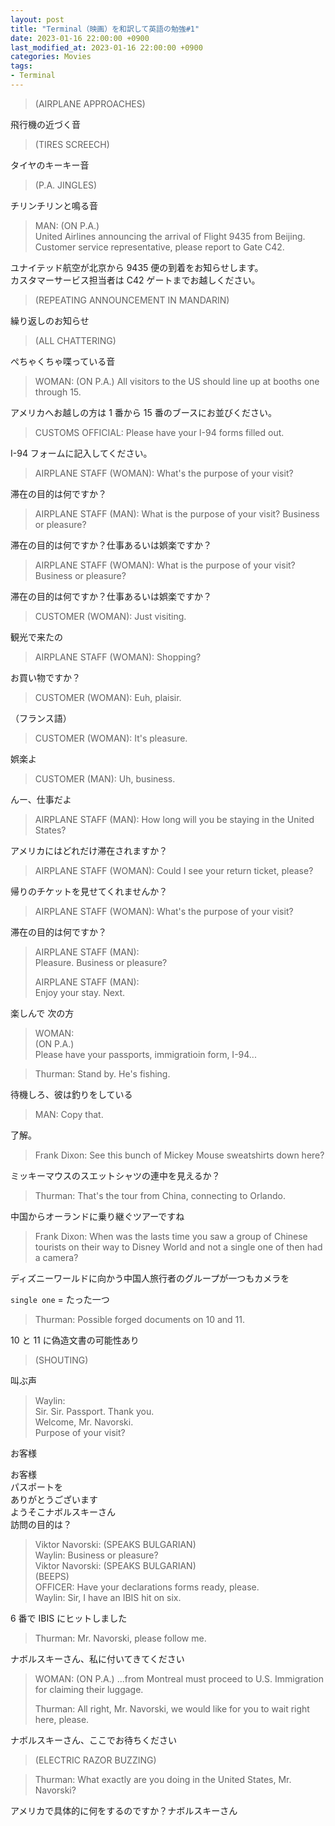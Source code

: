 ```yaml
---
layout: post
title: "Terminal（映画）を和訳して英語の勉強#1"
date: 2023-01-16 22:00:00 +0900
last_modified_at: 2023-01-16 22:00:00 +0900
categories: Movies
tags:
- Terminal
---
```




> (AIRPLANE APPROACHES)  

飛行機の近づく音

> (TIRES SCREECH)  

タイヤのキーキー音

> (P.A. JINGLES)  

チリンチリンと鳴る音

> MAN: (ON P.A.)  
>   United Airlines announcing the arrival of Flight 9435 from Beijing.  
>   Customer service representative, please report to Gate C42.  

ユナイテッド航空が北京から 9435 便の到着をお知らせします。  
カスタマーサービス担当者は C42 ゲートまでお越しください。

> (REPEATING ANNOUNCEMENT IN MANDARIN)

繰り返しのお知らせ

> (ALL CHATTERING)

ぺちゃくちゃ喋っている音

> WOMAN: (ON P.A.) All visitors to the US should line up at booths one through 15.

アメリカへお越しの方は 1 番から 15 番のブースにお並びください。

> CUSTOMS OFFICIAL: Please have your I-94 forms filled out.

I-94 フォームに記入してください。

> AIRPLANE STAFF (WOMAN): What's the purpose of your visit?  

滞在の目的は何ですか？

> AIRPLANE STAFF (MAN): What is the purpose of your visit? Business or pleasure?  

滞在の目的は何ですか？仕事あるいは娯楽ですか？

> AIRPLANE STAFF (WOMAN): What is the purpose of your visit? Business or pleasure?  

滞在の目的は何ですか？仕事あるいは娯楽ですか？

> CUSTOMER (WOMAN): Just visiting.  

観光で来たの

> AIRPLANE STAFF (WOMAN): Shopping?  

お買い物ですか？

> CUSTOMER (WOMAN): Euh, plaisir.

（フランス語）

> CUSTOMER (WOMAN): It's pleasure.  

娯楽よ

> CUSTOMER (MAN): Uh, business.

んー、仕事だよ

> AIRPLANE STAFF (MAN): How long will you be staying in the United States?

アメリカにはどれだけ滞在されますか？

> AIRPLANE STAFF (WOMAN): Could I see your return ticket, please?

帰りのチケットを見せてくれませんか？

> AIRPLANE STAFF (WOMAN): What's the purpose of your visit?

滞在の目的は何ですか？

> AIRPLANE STAFF (MAN):  
> Pleasure. Business or pleasure?
>
> AIRPLANE STAFF (MAN):  
> Enjoy your stay. Next.

楽しんで  次の方

> WOMAN:  
> (ON P.A.)  
> Please have your passports, immigratioin form, I-94...

> Thurman: Stand by. He's fishing.  

待機しろ、彼は釣りをしている

> MAN: Copy that.  

了解。

> Frank Dixon: See this bunch of Mickey Mouse sweatshirts down here?  

ミッキーマウスのスエットシャツの連中を見えるか？

> Thurman: That's the tour from China, connecting to Orlando.  

中国からオーランドに乗り継ぐツアーですね

> Frank Dixon: When was the lasts time you saw a group of Chinese tourists on their way to Disney World and not a single one of then had a camera?  

ディズニーワールドに向かう中国人旅行者のグループが一つもカメラを

`single one` = たった一つ

> Thurman: Possible forged documents on 10 and 11.  

10 と 11 に偽造文書の可能性あり

> (SHOUTING)  

叫ぶ声

> Waylin:  
>   Sir. Sir. Passport. Thank you.  
>   Welcome, Mr. Navorski.  
>   Purpose of your visit?

お客様

お客様  
パスポートを  
ありがとうございます  
ようそこナボルスキーさん  
訪問の目的は？

> Viktor Navorski: (SPEAKS BULGARIAN)  
> Waylin: Business or pleasure?  
> Viktor Navorski: (SPEAKS BULGARIAN)  
> (BEEPS)  
> OFFICER: Have your declarations forms ready, please.  
> Waylin: Sir, I have an IBIS hit on six.  

6 番で IBIS にヒットしました

> Thurman: Mr. Navorski, please follow me.  

ナボルスキーさん、私に付いてきてください

> WOMAN: (ON P.A.) ...from Montreal must proceed to U.S. Immigration for claiming their luggage.
>
> Thurman: All right, Mr. Navorski, we would like for you to wait right here, please.

ナボルスキーさん、ここでお待ちください

> (ELECTRIC RAZOR BUZZING)  

> Thurman: What exactly are you doing in the United States, Mr. Navorski?

アメリカで具体的に何をするのですか？ナボルスキーさん

>
>
> 









